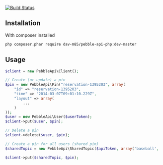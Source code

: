 [![Build Status](https://travis-ci.org/dav-m85/pebble-api-php.svg)](https://travis-ci.org/dav-m85/pebble-api-php)

## Installation

With composer installed
```bash
php composer.phar require dav-m85/pebble-api-php:dev-master
```

## Usage

```php
$client = new PebbleApi\Client();

// Create (or update) a pin
$pin = new PebbleApi\Pin("reservation-1395203", array(
	"id" => "reservation-1395203",
    "time" => "2014-03-07T09:01:10.229Z",
    "layout" => array(
    	...
    )
));
$user = new PebbleApi\User($userToken);
$client->put($user, $pin);

// Delete a pin
$client->delete($user, $pin);

// Create a pin for all users (shared pin)
$sharedTopic = new PebbleApi\SharedTopic($apiToken, array('baseball', 'giants'));

$client->put($sharedTopic, $pin);

```